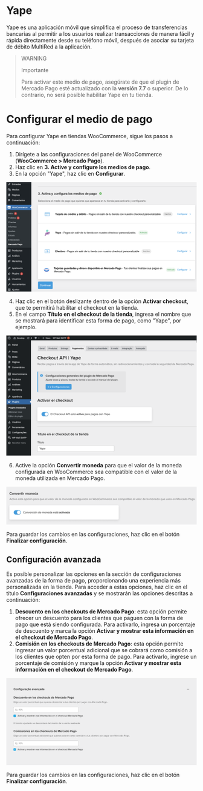 # Yape

Yape es una aplicación móvil que simplifica el proceso de transferencias bancarias al permitir a los usuarios realizar transacciones de manera fácil y rápida directamente desde su teléfono móvil, después de asociar su tarjeta de débito MultiRed a la aplicación.

> WARNING
>
> Importante
>
> Para activar este medio de pago, asegúrate de que el plugin de Mercado Pago esté actualizado con la **versión 7.7** o superior. De lo contrario, no será posible habilitar Yape en tu tienda.

# Configurar el medio de pago

Para configurar Yape en tiendas WooCommerce, sigue los pasos a continuación:
1. Dirígete a las configuraciones del panel de WooCommerce (**WooCommerce > Mercado Pago**).
2. Haz clic en **3. Active y configure los medios de pago**.
3. En la opción "Yape", haz clic en **Configurar**.

![Configura](/images/woocomerce/api-configure-yape-es.png)

4. Haz clic en el botón deslizante dentro de la opción **Activar checkout**, que te permitirá habilitar el checkout en la tienda.
5. En el campo **Título en el checkout de la tienda**, ingresa el nombre que se mostrará para identificar esta forma de pago, como "Yape", por ejemplo.

![Activar](/images/woocomerce/api-active-yape-es.png)

6. Active la opción **Convertir moneda** para que el valor de la moneda configurada en WooCommerce sea compatible con el valor de la moneda utilizada en Mercado Pago.

![Convertir moneda](/images/woocomerce/api-active-convert-es.png)

Para guardar los cambios en las configuraciones, haz clic en el botón **Finalizar configuración**.

## Configuración avanzada

Es posible personalizar las opciones en la sección de configuraciones avanzadas de la forma de pago, proporcionando una experiencia más personalizada en la tienda. Para acceder a estas opciones, haz clic en el título **Configuraciones avanzadas** y se mostrarán las opciones descritas a continuación:
 1. **Descuento en los checkouts de Mercado Pago**: esta opción permite ofrecer un descuento para los clientes que paguen con la forma de pago que está siendo configurada. Para activarlo, ingresa un porcentaje de descuento y marca la opción **Activar y mostrar esta información en el checkout de Mercado Pago**. 
 2. **Comisión en los checkouts de Mercado Pago**: esta opción permite ingresar un valor porcentual adicional que se cobrará como comisión a los clientes que opten por esta forma de pago. Para activarlo, ingrese un porcentaje de comisión y marque la opción **Activar y mostrar esta información en el checkout de Mercado Pago**.

![Configuración avanzada](/images/woocomerce/api-advanced-settings-yape-es.png)

Para guardar los cambios en las configuraciones, haz clic en el botón **Finalizar configuración**.